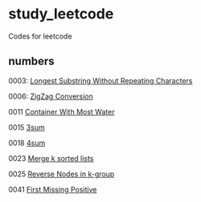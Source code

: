 # study_leetcode
Codes for leetcode

## numbers

0003: [Longest Substring Without Repeating Characters](https://github.com/piecesofreg09/study_leetcode/blob/master/0003_longest_substring_without_repeating_chars.py)

0006: [ZigZag Conversion](https://github.com/piecesofreg09/study_leetcode/blob/master/0006_zigzag_converstion.py)

0011 [Container With Most Water](https://github.com/piecesofreg09/study_leetcode/blob/master/0011_container_with_most_water.py)

0015 [3sum](https://github.com/piecesofreg09/study_leetcode/blob/master/0015_3_sum.py)

0018 [4sum](https://github.com/piecesofreg09/study_leetcode/blob/master/0018_4sum.py)

0023 [Merge k sorted lists](https://github.com/piecesofreg09/study_leetcode/blob/master/0023_merge_k_sorted_lists.py)

0025 [Reverse Nodes in k-group](https://github.com/piecesofreg09/study_leetcode/blob/master/0025_reverse_nodes_in_k_group.py)

0041 [First Missing Positive](https://github.com/piecesofreg09/study_leetcode/blob/master/0041_first_missing_positive.py)
